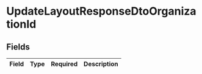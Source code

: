 # UpdateLayoutResponseDtoOrganizationId


## Fields

| Field       | Type        | Required    | Description |
| ----------- | ----------- | ----------- | ----------- |